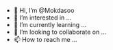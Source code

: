 - 👋 Hi, I’m @Mokdasoo
- 👀 I’m interested in ...
- 🌱 I’m currently learning ...
- 💞️ I’m looking to collaborate on ...
- 📫 How to reach me ...

<!---
Mokdasoo/Mokdasoo is a ✨ special ✨ repository because its `README.md` (this file) appears on your GitHub profile.
You can click the Preview link to take a look at your changes.
--->
